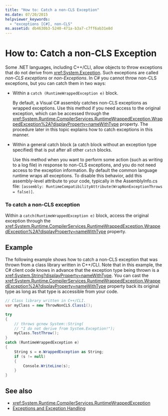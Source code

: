 ```yaml
---
title: "How to: Catch a non-CLS Exception"
ms.date: 07/20/2015
helpviewer_keywords: 
  - "exceptions [C#], non-CLS"
ms.assetid: db4630b3-5240-471a-b3a7-c7ff6ab31e8d
---
```

# How to: Catch a non-CLS Exception
Some .NET languages, including C++/CLI, allow objects to throw exceptions that do not derive from <xref:System.Exception>. Such exceptions are called *non-CLS exceptions* or *non-Exceptions*. In C# you cannot throw non-CLS exceptions, but you can catch them in two ways:  
  
-   Within a `catch (RuntimeWrappedException e)` block.
  
     By default, a Visual C# assembly catches non-CLS exceptions as wrapped exceptions. Use this method if you need access to the original exception, which can be accessed through the <xref:System.Runtime.CompilerServices.RuntimeWrappedException.WrappedException%2A?displayProperty=nameWithType> property. The procedure later in this topic explains how to catch exceptions in this manner.  
  
-   Within a general catch block (a catch block without an exception type specified) that is put after all other `catch` blocks.
  
     Use this method when you want to perform some action (such as writing to a log file) in response to non-CLS exceptions, and you do not need access to the exception information. By default the common language runtime wraps all exceptions. To disable this behavior, add this assembly-level attribute to your code, typically in the AssemblyInfo.cs file: `[assembly: RuntimeCompatibilityAttribute(WrapNonExceptionThrows = false)]`.  
  
### To catch a non-CLS exception  
  
Within a `catch(RuntimeWrappedException e)` block, access the original exception through the <xref:System.Runtime.CompilerServices.RuntimeWrappedException.WrappedException%2A?displayProperty=nameWithType> property.  
  
## Example  
 The following example shows how to catch a non-CLS exception that was thrown from a class library written in C++/CLI. Note that in this example, the C# client code knows in advance that the exception type being thrown is a <xref:System.String?displayProperty=nameWithType>. You can cast the <xref:System.Runtime.CompilerServices.RuntimeWrappedException.WrappedException%2A?displayProperty=nameWithType> property back its original type as long as that type is accessible from your code.  
  
```csharp
// Class library written in C++/CLI.
var myClass = new ThrowNonCLS.Class1();

try
{
    // throws gcnew System::String(  
    // "I do not derive from System.Exception!");  
    myClass.TestThrow();
}
catch (RuntimeWrappedException e)
{
    String s = e.WrappedException as String;
    if (s != null)
    {
        Console.WriteLine(s);
    }
}
```  
  
## See also

- <xref:System.Runtime.CompilerServices.RuntimeWrappedException>
- [Exceptions and Exception Handling](../../../csharp/programming-guide/exceptions/index.md)
